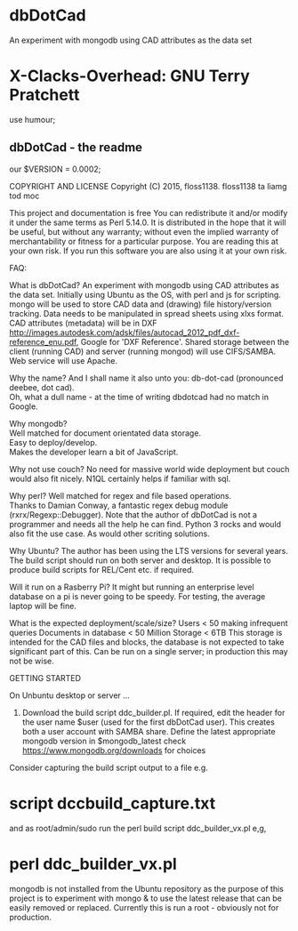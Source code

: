 # dbDotCad
An experiment with mongodb using CAD attributes as the data set

# X-Clacks-Overhead: GNU Terry Pratchett #
use humour;

## dbDotCad - the readme ##

our $VERSION = 0.0002;

COPYRIGHT AND LICENSE
Copyright (C) 2015, floss1138.
floss1138 ta liamg tod moc

This project and documentation is free 
You can redistribute it and/or modify it 
under the same terms as Perl 5.14.0.
It is distributed in the hope that it will be useful,
but without any warranty; without even the implied
warranty of merchantability or fitness for a particular purpose.
You are reading this at your own risk.
If you run this software you are also using it at your own risk.

FAQ:

What is dbDotCad?
An experiment with mongodb using CAD attributes as the data set.
Initially using Ubuntu as the OS, with perl and js for scripting.
mongo will be used to store CAD data and (drawing) file history/version tracking.
Data needs to be manipulated in spread sheets using xlxs format.
CAD attributes (metadata) will be in DXF 
http://images.autodesk.com/adsk/files/autocad_2012_pdf_dxf-reference_enu.pdf, 
Google for 'DXF Reference'.
Shared storage between the client (running CAD) and server (running mongod)
will use CIFS/SAMBA. Web service will use Apache. 

Why the name?
And I shall name it also unto you: db-dot-cad (pronounced deebee, dot cad).  
Oh, what a dull name - at the time of writing dbdotcad had no match in Google.

Why mongodb?  
Well matched for document orientated data storage.  
Easy to deploy/develop.  
Makes the developer learn a bit of JavaScript.

Why not use couch?
No need for massive world wide deployment but couch would also fit nicely.
N1QL certainly helps if familiar with sql.  

Why perl?
Well matched for regex and file based operations.  
Thanks to Damian Conway, a fantastic regex debug module (rxrx/Regexp::Debugger).
Note that the author of dbDotCad is not a programmer
and needs all the help he can find.
Python 3 rocks and would also fit the use case.  As would other scriting solutions.

Why Ubuntu?
The author has been using the LTS versions for several years.
The build script should run on both server and desktop.
It is possible to produce build scripts for REL/Cent etc. if required.

Will it run on a Rasberry Pi?
It might but running an enterprise level database on a pi is never going to be speedy.
For testing, the average laptop will be fine.

What is the expected deployment/scale/size?
Users < 50 making infrequent queries 
Documents in database < 50 Million
Storage < 6TB 
This storage is intended for the CAD files and blocks,
the database is not expected to take significant part of this. 
Can be run on a single server; in production this may not be wise.

GETTING STARTED

On Unbuntu desktop or server ...

1.  Download the build script ddc_builder.pl.
If required, edit the header for the user name
$user 
(used for the first dbDotCad user).
This creates both a user account with SAMBA share.
Define the latest appropriate mongodb version in
$mongodb_latest
check https://www.mongodb.org/downloads for choices

Consider capturing the build script output to a file e.g.
# script dccbuild_capture.txt
and as root/admin/sudo
run the perl build script ddc_builder_vx.pl e,g,
# perl ddc_builder_vx.pl

mongodb is not installed from the Ubuntu repository as the 
purpose of this project is to experiment with mongo &
to use the latest release that can be easily removed or replaced.
Currently this is run a root - obviously not for production.  

